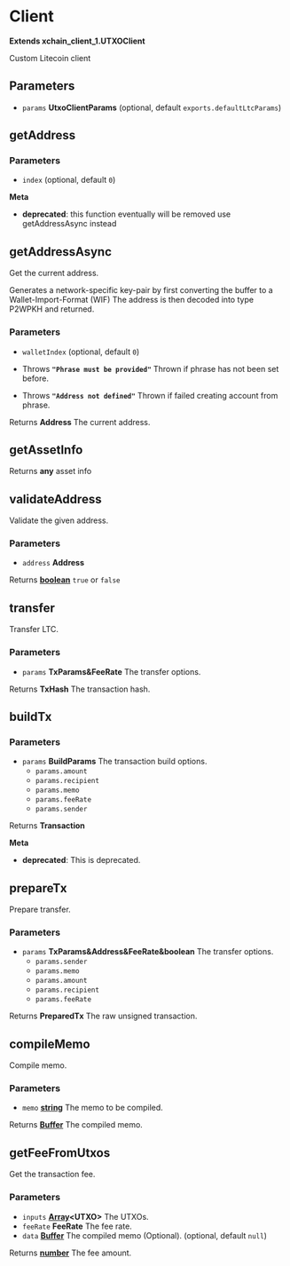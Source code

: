 # Client

**Extends xchain_client_1.UTXOClient**

Custom Litecoin client

## Parameters

-   `params` **UtxoClientParams**  (optional, default `exports.defaultLtcParams`)

## getAddress

### Parameters

-   `index`   (optional, default `0`)

**Meta**

-   **deprecated**: this function eventually will be removed use getAddressAsync instead


## getAddressAsync

Get the current address.

Generates a network-specific key-pair by first converting the buffer to a Wallet-Import-Format (WIF)
The address is then decoded into type P2WPKH and returned.

### Parameters

-   `walletIndex`   (optional, default `0`)


-   Throws **`"Phrase must be provided"`** Thrown if phrase has not been set before.
-   Throws **`"Address not defined"`** Thrown if failed creating account from phrase.

Returns **Address** The current address.

## getAssetInfo

Returns **any** asset info

## validateAddress

Validate the given address.

### Parameters

-   `address` **Address** 

Returns **[boolean][1]** `true` or `false`

## transfer

Transfer LTC.

### Parameters

-   `params` **TxParams&FeeRate** The transfer options.

Returns **TxHash** The transaction hash.

## buildTx

### Parameters

-   `params` **BuildParams** The transaction build options.
    -   `params.amount`  
    -   `params.recipient`  
    -   `params.memo`  
    -   `params.feeRate`  
    -   `params.sender`  

Returns **Transaction** 

**Meta**

-   **deprecated**: This is deprecated.


## prepareTx

Prepare transfer.

### Parameters

-   `params` **TxParams&Address&FeeRate&boolean** The transfer options.
    -   `params.sender`  
    -   `params.memo`  
    -   `params.amount`  
    -   `params.recipient`  
    -   `params.feeRate`  

Returns **PreparedTx** The raw unsigned transaction.

## compileMemo

Compile memo.

### Parameters

-   `memo` **[string][2]** The memo to be compiled.

Returns **[Buffer][3]** The compiled memo.

## getFeeFromUtxos

Get the transaction fee.

### Parameters

-   `inputs` **[Array][4]&lt;UTXO>** The UTXOs.
-   `feeRate` **FeeRate** The fee rate.
-   `data` **[Buffer][3]** The compiled memo (Optional). (optional, default `null`)

Returns **[number][5]** The fee amount.

[1]: https://developer.mozilla.org/docs/Web/JavaScript/Reference/Global_Objects/Boolean

[2]: https://developer.mozilla.org/docs/Web/JavaScript/Reference/Global_Objects/String

[3]: https://nodejs.org/api/buffer.html

[4]: https://developer.mozilla.org/docs/Web/JavaScript/Reference/Global_Objects/Array

[5]: https://developer.mozilla.org/docs/Web/JavaScript/Reference/Global_Objects/Number
